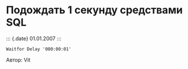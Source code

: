 Подождать 1 секунду средствами SQL
==================================

::: {.date}
01.01.2007
:::

    Waitfor Delay '000:00:01'

Автор: Vit
